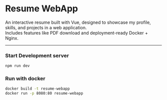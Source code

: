 # Resume WebApp

An interactive resume built with Vue, designed to showcase my profile, skills, and projects in a web application.  
Includes features like PDF download and deployment-ready Docker + Nginx.  

---

### Start Development server

```sh
npm run dev
```

### Run with docker

```sh
docker build -t resume-webapp
docker run -p 8080:80 resume-webapp
```


